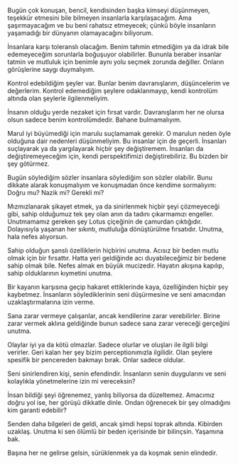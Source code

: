 Bugün çok konuşan, bencil, kendisinden başka kimseyi düşünmeyen, teşekkür etmesini bile bilmeyen insanlarla karşılaşacağım. Ama şaşırmayacağım ve bu beni rahatsız etmeyecek; çünkü böyle insanların yaşamadığı bir dünyanın olamayacağını biliyorum.

İnsanlara karşı toleranslı olacağım. Benim tahmin etmediğim ya da idrak bile edemeyeceğim sorunlarla boğuşuyor olabilirler. Bununla beraber insanlar tatmin ve mutluluk için benimle aynı yolu seçmek zorunda değiller. Onların görüşlerine saygı duymalıyım.

Kontrol edebildiğim şeyler var. Bunlar benim davranışlarım, düşüncelerim ve değerlerim. Kontrol edemediğim şeylere odaklanmayıp, kendi kontrolüm altında olan şeylerle ilgilenmeliyim. 

İnsanın olduğu yerde nezaket için fırsat vardır. Davranışlarım her ne olursa olsun sadece benim kontrolümdedir. Bahane bulmamalıyım.

Marul iyi büyümediği için marulu suçlamamak gerekir. O marulun neden öyle olduğuna dair nedenleri düşünmeliyim. Bu insanlar için de geçerli. İnsanları suçlayarak ya da yargılayarak hiçbir şey değiştiremem. İnsanları da değiştiremeyeceğim için, kendi perspektifimizi değiştirebiliriz. Bu bizden bir şey götürmez.

Bugün söylediğim sözler insanlara söylediğim son sözler olabilir. Bunu dikkate alarak konuşmalıyım ve konuşmadan önce kendime sormalıyım: Doğru mu? Nazik mi? Gerekli mi?

Mızmızlanarak şikayet etmek, ya da sinirlenmek hiçbir şeyi çözmeyeceği gibi, sahip olduğumuz tek şey olan anın da tadını çıkarmamızı engeller. Unutmamamız gereken şey Lotus çiçeğinin de çamurdan çıktığıdır. Dolayısıyla yaşanan her sıkıntı, mutluluğa dönüştürülme fırsatıdır. Unutma, hala nefes alıyorsun.

Sahip olduğun şanslı özelliklerin hiçbirini unutma. Acısız bir beden mutlu olmak için bir fırsattır. Hatta yeri geldiğinde acı duyabileceğimiz bir bedene sahip olmak bile. Nefes almak en büyük mucizedir. Hayatın akışına kapılıp, sahip olduklarının kıymetini unutma. 

Bir kayanın karşısına geçip hakaret ettiklerinde kaya, özelliğinden hiçbir şey kaybetmez. İnsanların söylediklerinin seni düşürmesine ve seni amacından uzaklaştırmalarına izin verme. 

Sana zarar vermeye çalışanlar, ancak kendilerine zarar verebilirler. Birine zarar vermek aklına geldiğinde bunun sadece sana zarar vereceği gerçeğini unutma.

Olaylar iyi ya da kötü olmazlar. Sadece olurlar ve oluşları ile ilgili bilgi verirler. Geri kalan her şey bizim perceptionımızla ilgilidir. Olan şeylere spesifik bir pencereden bakmayı bırak. Onlar sadece oldular. 

Seni sinirlendiren kişi, senin efendindir. İnsanların senin duygularını ve seni kolaylıkla yönetmelerine izin mi vereceksin? 

İnsan bildiği şeyi öğrenemez, yanlış biliyorsa da düzeltemez. Amacımız doğru yol ise, her görüşü dikkatle dinle. Ondan öğrenecek bir şey olmadığını kim garanti edebilir? 

Senden daha bilgeleri de geldi, ancak şimdi hepsi toprak altında. Kibirden uzaklaş. Unutma ki sen ölümlü bir beden içerisinde bir bilinçsin. Yaşamına bak. 

Başına her ne gelirse gelsin, sürüklenmek ya da koşmak senin elindedir.


